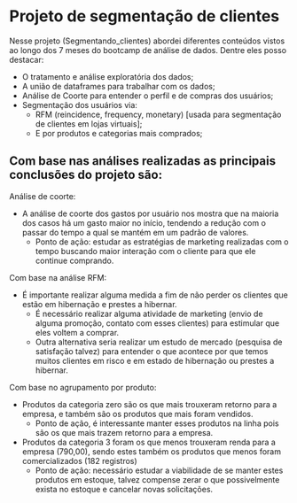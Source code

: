 # Projeto de segmentação de clientes

Nesse projeto (Segmentando_clientes) abordei diferentes conteúdos vistos ao longo dos 7 meses do bootcamp de análise de dados. Dentre eles posso destacar:
- O tratamento e análise exploratória dos dados;
- A união de dataframes para trabalhar com os dados;
- Análise de Coorte para entender o perfil e de compras dos usuários;
- Segmentação dos usuários via:
    - RFM (reincidence, frequency, monetary) [usada para segmentação de clientes em lojas virtuais];
    - E por produtos e categorias mais comprados;
    
## Com base nas análises realizadas as principais conclusões do projeto são:

Análise de coorte:
- A análise de coorte dos gastos por usuário nos mostra que na maioria dos casos há um gasto maior no início, tendendo a redução com o passar do tempo a qual se mantém em um padrão de valores.
    - Ponto de ação: estudar as estratégias de marketing realizadas com o tempo buscando maior interação com o cliente para que ele continue comprando.

Com base na análise RFM:
- É importante realizar alguma medida a fim de não perder os clientes que estão em hibernação e prestes a hibernar.
    - É necessário realizar alguma atividade de marketing (envio de alguma promoção, contato com esses clientes) para estimular que eles voltem a comprar.
    - Outra alternativa seria realizar um estudo de mercado (pesquisa de satisfação talvez) para entender o que acontece por que temos muitos clientes em risco e em estado de hibernação ou prestes a hibernar.

Com base no agrupamento por produto:
- Produtos da categoria zero são os que mais trouxeram retorno para a empresa, e também são os produtos que mais foram vendidos.
    - Ponto de ação, é interessante manter esses produtos na linha pois são os que mais trazem retorno para a empresa.
- Produtos da categoria 3 foram os que menos trouxeram renda para a empresa (790,00), sendo estes também os produtos que menos foram comercializados (182 registros)
    - Ponto de ação: necessário estudar a viabilidade de se manter estes produtos em estoque, talvez compense zerar o que possivelmente exista no estoque e cancelar novas solicitações.
